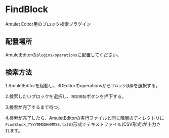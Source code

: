 # FindBlock
Amulet Editor用のブロック検索プラグイン

## 配置場所
AmuletEditorの`plugins/operations`に配置してください。

## 検索方法
1.AmuletEditorを起動し、3DEditorのoperationsから`ブロック検索`を選択する。

2.検索したいブロックを選択し、`検索開始`ボタンを押下する。

3.検索が完了するまで待つ。

4.検索が完了したら、AmuletEditorの実行ファイルと同じ階層のディレクトリに`FindBlock_YYYYMMDDHHMMSS.txt`の形式でテキストファイル(CSV形式)が出力されます。
